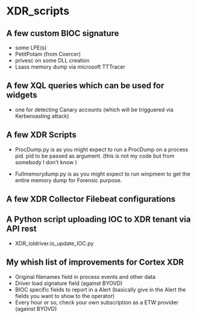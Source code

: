# XDR_scripts

##  A few custom BIOC signature
- some LPE(s) 
- PetitPotam (from Coercer)
- privesc on some DLL creation
- Lsass memory dump via microsoft TTTracer

## A few XQL queries which can be used for widgets
- one for detecting Canary accounts (which will be trigguered via Kerberoasting attack)  

## A few XDR Scripts

- ProcDump.py is as you might expect to run a ProcDump on a process pid. pid to be passed as argument. (this is not my code but from somebody I don't know )

- Fullmemorydump.py is as you might expect to run winpmem to get the entire memory dump for Forensic purpose.

## A few XDR Collector Filebeat configurations
  
  
## A Python script uploading IOC to XDR tenant via API rest

- XDR_loldriver.io_update_IOC.py


## My whish list of improvements for Cortex XDR  

- Original filenames field in process events and other data
- Driver load signature field (against BYOVD)
- BIOC specific fields to report in a Alert (basically give in the Alert the fields you want to show to the operator)
- Every hour or so, check your own subscription as a ETW provider (against BYOVD)
